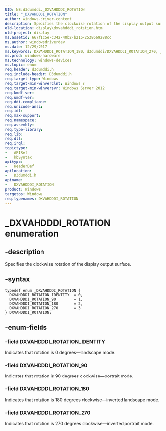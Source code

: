 ```yaml
---
UID: NE:d3dumddi._DXVAHDDDI_ROTATION
title: "_DXVAHDDDI_ROTATION"
author: windows-driver-content
description: Specifies the clockwise rotation of the display output surface.
old-location: display\dxvahdddi_rotation.htm
old-project: display
ms.assetid: 667f1c5e-c342-40b2-b215-2538669288cc
ms.author: windowsdriverdev
ms.date: 12/29/2017
ms.keywords: DXVAHDDDI_ROTATION_180, d3dumddi/DXVAHDDDI_ROTATION_270, _DXVAHDDDI_ROTATION, d3dumddi/DXVAHDDDI_ROTATION_180, DXVAHDDDI_ROTATION enumeration [Display Devices], DXVAHDDDI_ROTATION_90, d3dumddi/DXVAHDDDI_ROTATION_90, DXVAHDDDI_ROTATION_IDENTITY, d3dumddi/DXVAHDDDI_ROTATION_IDENTITY, DXVAHDDDI_ROTATION_270, d3dumddi/DXVAHDDDI_ROTATION, DXVAHDDDI_ROTATION, display.dxvahdddi_rotation
ms.prod: windows-hardware
ms.technology: windows-devices
ms.topic: enum
req.header: d3dumddi.h
req.include-header: D3dumddi.h
req.target-type: Windows
req.target-min-winverclnt: Windows 8
req.target-min-winversvr: Windows Server 2012
req.kmdf-ver: 
req.umdf-ver: 
req.ddi-compliance: 
req.unicode-ansi: 
req.idl: 
req.max-support: 
req.namespace: 
req.assembly: 
req.type-library: 
req.lib: 
req.dll: 
req.irql: 
topictype:
-	APIRef
-	kbSyntax
apitype:
-	HeaderDef
apilocation:
-	D3dumddi.h
apiname:
-	DXVAHDDDI_ROTATION
product: Windows
targetos: Windows
req.typenames: DXVAHDDDI_ROTATION
---
```


# _DXVAHDDDI_ROTATION enumeration


## -description


Specifies the clockwise rotation of the display output surface.


## -syntax


````
typedef enum _DXVAHDDDI_ROTATION { 
  DXVAHDDDI_ROTATION_IDENTITY  = 0,
  DXVAHDDDI_ROTATION_90        = 1,
  DXVAHDDDI_ROTATION_180       = 2,
  DXVAHDDDI_ROTATION_270       = 3
} DXVAHDDDI_ROTATION;
````


## -enum-fields




### -field DXVAHDDDI_ROTATION_IDENTITY

Indicates that rotation is 0 degrees—landscape mode.


### -field DXVAHDDDI_ROTATION_90

Indicates that rotation is 90 degrees clockwise—portrait mode.


### -field DXVAHDDDI_ROTATION_180

Indicates that rotation is 180 degrees clockwise—inverted landscape mode.


### -field DXVAHDDDI_ROTATION_270

Indicates that rotation is 270 degrees clockwise—inverted portrait mode.

